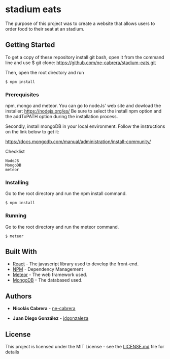 # stadium eats
The purpose of this project was to create a website that allows users to order food to their seat at an stadium. 
## Getting Started
To get a copy of these repository install git bash, open it from the command line and use 
$ git clone: https://github.com/ne-cabrera/stadium-eats.git

Then, open the root directory and run
```
$ npm install
```

### Prerequisites

npm, mongo and meteor.
You can go to nodeJs' web site and dowload the installer: https://nodejs.org/es/
Be sure to select the install npm option and the addToPATH option during the installation process.

Secondly, install mongoDB in your local environment. Follow the instructions on the link below to get it:

https://docs.mongodb.com/manual/administration/install-community/

Checklist
```
NodeJS
MongoDB
meteor

```

### Installing

Go to the root directory and run the npm install command.

```
$ npm install
```
### Running

Go to the root directory and run the meteor command.

```
$ meteor
```

## Built With

* [React](https://reactjs.org/) - The javascript library used to develop the front-end.
* [NPM](https://www.npmjs.com/) - Dependency Management
* [Meteor](https://www.meteor.com/) - The web framework used.
* [MongoDB](https://www.mongodb.com/es) - The databased used.


## Authors

* **Nicolás Cabrera** - [ne-cabrera](https://github.com/ne-cabrera)

* **Juan Diego González** - [jdgonzaleza](https://github.com/jdgonzaleza)

## License

This project is licensed under the MIT License - see the [LICENSE.md](LICENSE) file for details
